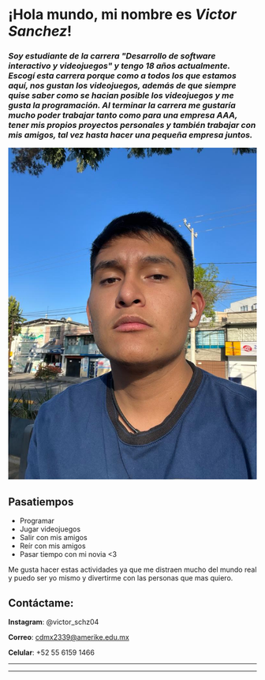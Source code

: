 # **¡Hola mundo, mi nombre es _Victor Sanchez_!** 
### _Soy estudiante de la carrera "Desarrollo de software interactivo y videojuegos" y tengo 18 años actualmente. Escogí esta carrera porque como a todos los que estamos aquí, nos gustan los videojuegos, además de que siempre quise saber como se hacian posible los videojuegos y me gusta la programación. Al terminar la carrera me gustaría mucho poder trabajar tanto como para una empresa AAA, tener mis propios proyectos personales y también trabajar con mis amigos, tal vez hasta hacer una pequeña empresa juntos._

![uwu](/IMG/Foto2.jpeg)  

## **Pasatiempos** 
- Programar 
- Jugar videojuegos
- Salir con mis amigos 
- Reír con mis amigos 
- Pasar tiempo con mi novia <3

Me gusta hacer estas actividades ya que me distraen mucho del mundo real y puedo ser yo mismo y divertirme con las personas que mas quiero.

## Contáctame: 
**Instagram**: @victor_schz04

**Correo**: cdmx2339@amerike.edu.mx

**Celular**: +52 55 6159 1466 

---
---
  
 
